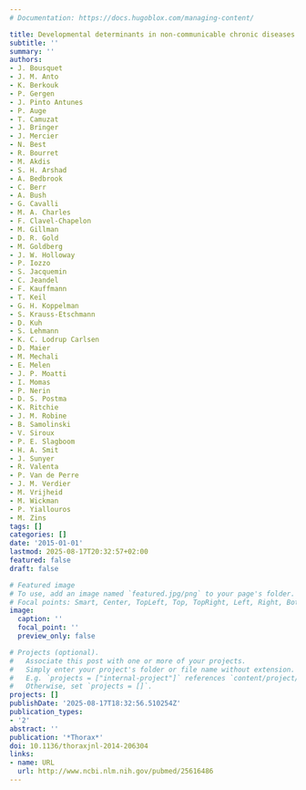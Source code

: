 ```yaml
---
# Documentation: https://docs.hugoblox.com/managing-content/

title: Developmental determinants in non-communicable chronic diseases and ageing
subtitle: ''
summary: ''
authors:
- J. Bousquet
- J. M. Anto
- K. Berkouk
- P. Gergen
- J. Pinto Antunes
- P. Auge
- T. Camuzat
- J. Bringer
- J. Mercier
- N. Best
- R. Bourret
- M. Akdis
- S. H. Arshad
- A. Bedbrook
- C. Berr
- A. Bush
- G. Cavalli
- M. A. Charles
- F. Clavel-Chapelon
- M. Gillman
- D. R. Gold
- M. Goldberg
- J. W. Holloway
- P. Iozzo
- S. Jacquemin
- C. Jeandel
- F. Kauffmann
- T. Keil
- G. H. Koppelman
- S. Krauss-Etschmann
- D. Kuh
- S. Lehmann
- K. C. Lodrup Carlsen
- D. Maier
- M. Mechali
- E. Melen
- J. P. Moatti
- I. Momas
- P. Nerin
- D. S. Postma
- K. Ritchie
- J. M. Robine
- B. Samolinski
- V. Siroux
- P. E. Slagboom
- H. A. Smit
- J. Sunyer
- R. Valenta
- P. Van de Perre
- J. M. Verdier
- M. Vrijheid
- M. Wickman
- P. Yiallouros
- M. Zins
tags: []
categories: []
date: '2015-01-01'
lastmod: 2025-08-17T20:32:57+02:00
featured: false
draft: false

# Featured image
# To use, add an image named `featured.jpg/png` to your page's folder.
# Focal points: Smart, Center, TopLeft, Top, TopRight, Left, Right, BottomLeft, Bottom, BottomRight.
image:
  caption: ''
  focal_point: ''
  preview_only: false

# Projects (optional).
#   Associate this post with one or more of your projects.
#   Simply enter your project's folder or file name without extension.
#   E.g. `projects = ["internal-project"]` references `content/project/deep-learning/index.md`.
#   Otherwise, set `projects = []`.
projects: []
publishDate: '2025-08-17T18:32:56.510254Z'
publication_types:
- '2'
abstract: ''
publication: '*Thorax*'
doi: 10.1136/thoraxjnl-2014-206304
links:
- name: URL
  url: http://www.ncbi.nlm.nih.gov/pubmed/25616486
---
```

